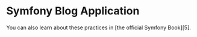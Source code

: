 Symfony Blog Application
========================


You can also learn about these practices in [the official Symfony Book][5].

